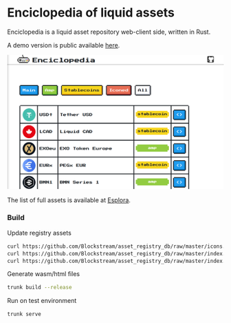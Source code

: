 Enciclopedia of liquid assets
===

Enciclopedia is a liquid asset repository web-client side, written in Rust.

A demo version is public available [here](https://enciclopedia.lvaccaro.com).

![screenshot](preview.png)


The list of full assets is available at [Esplora](https://blockstream.info/liquid/assets).

### Build
Update registry assets
```bash
curl https://github.com/Blockstream/asset_registry_db/raw/master/icons.json  -L > assets/liquid_icons.json
curl https://github.com/Blockstream/asset_registry_db/raw/master/index.json  -L > assets/liquid_assets.json
curl https://github.com/Blockstream/asset_registry_db/raw/master/index.minimal.json  -L > assets/liquid_assets_minimal.json
```
Generate wasm/html files
```bash
trunk build --release
```
Run on test environment
```bash
trunk serve
```
